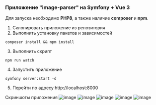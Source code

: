 ### Приложение "image-parser" на Symfony + Vue 3

Для запуска необходимо **PHP8**, а также наличие **composer** и **npm**.
1. Склонировать приложение из репозитория
2. Выполнить установку пакетов и зависимостей
````
composer install && npm install
````
3. Выполнить скрипт
````
npm run watch
````
4. Запустить приложение
````
symfony server:start -d
````
5. Перейти по адресу http://localhost:8000

Скриншоты приложения
![image](https://github.com/romankuz19/symfony-image-parser/assets/80103795/cdf01386-2dd1-493a-99df-0c575c8ceb30)
![image](https://github.com/romankuz19/symfony-image-parser/assets/80103795/a2a277a3-f3d5-466c-bc9b-f254f474b5cb)
![image](https://github.com/romankuz19/symfony-image-parser/assets/80103795/5deabffd-14a3-4c2f-9379-8693a2fd0ada)
![image](https://github.com/romankuz19/symfony-image-parser/assets/80103795/8fb6cc80-2528-4d2f-a837-294b089b398b)
![image](https://github.com/romankuz19/symfony-image-parser/assets/80103795/47cabeb7-d4d6-4b06-8bdf-0f7ad52267ad)
